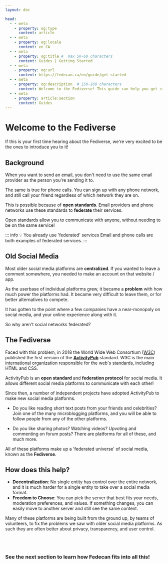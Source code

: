 ```yaml
---
layout: doc

head:
  - - meta
    - property: og:type
      content: article
  - - meta
    - property: og:locale
      content: en_CA
  - - meta
    - property: og:title #  max 50-60 characters
      content: Guides | Getting Started
  - - meta
    - property: og:url
      content: https://fedecan.ca/en/guide/get-started
  - - meta
    - property: og:description  # 150-160 characters
      content: Welcome to the Fediverse! This guide can help you get started.
  - - meta
    - property: article:section
      content: Guides
---
```


# Welcome to the Fediverse

If this is your first time hearing about the Fediverse, we're very excited to be the ones to introduce you to it!

## Background

When you want to send an email, you don't need to use the same email provider as the person you're sending it to.

<ThemedImage 
    lightImageUrl="/img/guide/getting-started/getting_started-email-light.png"
    darkImageUrl="/img/guide/getting-started/getting_started-email-dark.png"
/>

The same is true for phone calls. You can sign up with any phone network, and still call your friend regardless of which network they are on.

This is possible because of **open standards**. Email providers and phone networks use these standards to **federate** their services. 

<ThemedImage 
    lightImageUrl="/img/guide/getting-started/getting_started-federate-light.png"
    darkImageUrl="/img/guide/getting-started/getting_started-federate-dark.png"
/>

Open standards allow you to communicate with anyone, without needing to be on the same service!

::: info 💡 You already use 'federated' services
Email and phone calls are both examples of federated services.
:::

## Old Social Media

Most older social media platforms are **centralized**. If you wanted to leave a comment somewhere, you needed to make an account on that website / app.

<ThemedImage 
    lightImageUrl="/img/guide/getting-started/getting_started-old_media-light.png"
    darkImageUrl="/img/guide/getting-started/getting_started-old_media-dark.png"
/>

As the userbase of individual platforms grew, it became a **problem** with how much power the platforms had. It became very difficult to leave them, or for better alternatives to compete. 

It has gotten to the point where a few companies have a near-monopoly on social media, and your online experience along with it.

<ThemedImage 
    lightImageUrl="/img/guide/getting-started/getting_started-old_monopolies-light.png"
    darkImageUrl="/img/guide/getting-started/getting_started-old_monopolies-dark.png"
/>

So why aren't social networks federated?

## The Fediverse

Faced with this problem, in 2018 the World Wide Web Consortium ([W3C](https://en.wikipedia.org/wiki/World_Wide_Web_Consortium)) published the first version of the **[ActivityPub](https://en.wikipedia.org/wiki/ActivityPub)** standard. W3C is the main international organization responsible for the web's standards, including HTML and CSS.

ActivityPub is an **open standard** and **federation protocol** for social media. It allows different social media platforms to communicate with each other!

<ThemedImage 
    lightImageUrl="/img/guide/getting-started/getting_started-the_fediverse-light.png"
    darkImageUrl="/img/guide/getting-started/getting_started-the_fediverse-dark.png"
/>

Since then, a number of independent projects have adopted ActivityPub to make new social media platforms.

- Do you like reading short text posts from your friends and celebrities? Join one of the many microblogging platforms, and you will be able to follow people from any of the other platforms.

- Do you like sharing photos? Watching videos? Upvoting and commenting on forum posts? There are platforms for all of these, and much more.

All of these platforms make up a 'federated universe' of social media, known as the **Fediverse**.

<ThemedImage 
    lightImageUrl="/img/guide/getting-started/getting_started-welcome-light.png"
    darkImageUrl="/img/guide/getting-started/getting_started-welcome-dark.png"
/>

## How does this help?

- **Decentralization**: No single entity has control over the entire network, and it is much harder for a single entity to take over a social media format.
- **Freedom to Choose**: You can pick the server that best fits your needs, moderation preferences, and values. If something changes, you can easily move to another server and still see the same content.

Many of these platforms are being built from the ground up, by teams of volunteers, to fix the problems we saw with older social media platforms. As such they are often better about privacy, transparency, and user control.

<br>

<HorizontalContainer>
<HorizontalCard
    title="Our Platforms"
    image="/img/guide/getting-started/getting_started-welcome-dark.png"
    excerpt="Ready to start already? Check out this list of platforms you can join!"
    url="../#our-platforms"
    hideAuthor="true"
    hideCategory="true"
/>
</HorizontalContainer>

<br>

### See the next section to learn how Fedecan fits into all this!